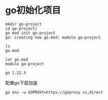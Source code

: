 # go初始化项目





```
mkdir go-project
cd go-project/
go mod init go-project
go: creating new go.mod: module go-project

ls
go.mod

cat go.mod 
module go-project

go 1.22.3
```





配置go下载加速

```
go env -w GOPROXY=https://goproxy.cn,direct
```





